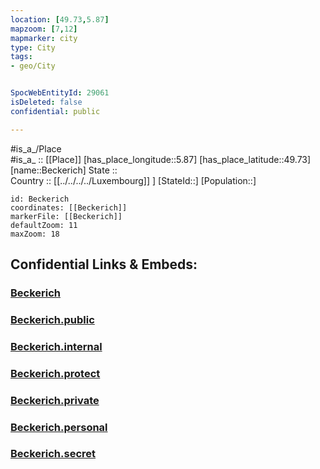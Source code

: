 ```yaml
---
location: [49.73,5.87] 
mapzoom: [7,12] 
mapmarker: city 
type: City
tags:
- geo/City


SpocWebEntityId: 29061
isDeleted: false
confidential: public

---
```

#is_a_/Place  
#is_a_ :: [[Place]] 
[has_place_longitude::5.87] 
[has_place_latitude::49.73] 
[name::Beckerich] 
State ::  
Country :: [[../../../../Luxembourg]] ] 
[StateId::] 
[Population::] 



```leaflet
id: Beckerich
coordinates: [[Beckerich]] 
markerFile: [[Beckerich]] 
defaultZoom: 11 
maxZoom: 18
```


## Confidential Links & Embeds: 

### [Beckerich](/_Standards/Earth/Continent/Europe/Europe~West/Luxembourg/Districts~Luxembourg/Diekirch/City/Beckerich.md) 

### [Beckerich.public](/_public/Earth/Continent/Europe/Europe~West/Luxembourg/Districts~Luxembourg/Diekirch/City/Beckerich.public.md) 

### [Beckerich.internal](/_internal/Earth/Continent/Europe/Europe~West/Luxembourg/Districts~Luxembourg/Diekirch/City/Beckerich.internal.md) 

### [Beckerich.protect](/_protect/Earth/Continent/Europe/Europe~West/Luxembourg/Districts~Luxembourg/Diekirch/City/Beckerich.protect.md) 

### [Beckerich.private](/_private/Earth/Continent/Europe/Europe~West/Luxembourg/Districts~Luxembourg/Diekirch/City/Beckerich.private.md) 

### [Beckerich.personal](/_personal/Earth/Continent/Europe/Europe~West/Luxembourg/Districts~Luxembourg/Diekirch/City/Beckerich.personal.md) 

### [Beckerich.secret](/_secret/Earth/Continent/Europe/Europe~West/Luxembourg/Districts~Luxembourg/Diekirch/City/Beckerich.secret.md)


